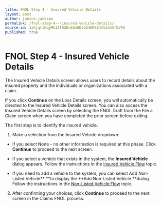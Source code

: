 ```yaml
---
title: FNOL Step 4 - Insured Vehicle Details
layout: post
author: janine.jackson
permalink: /fnol-step-4---insured-vehicle-details/
source-id: 1zAjqriKqyMkI2fR2Bn6bmDDzG34EPSZ4mV3ddSf5VPU
published: true
---
```

# FNOL Step 4 - Insured Vehicle Details

The Insured Vehicle Details screen allows users to record details about the insured property and the individuals or organizations associated with a claim. 

If you click **Continue** on the Loss Details screen, you will automatically be directed to the Insured Vehicle Details screen. You can also access the Insured Vehicle Details screen by selecting the FNOL Draft from the File a Claim screen when you have completed the prior screen before exiting.

The first step is to identify the insured vehicle.

1. Make a selection from the Insured Vehicle dropdown:

* If you select None - no other information is required at this phase. Click **Continue** to proceed to the next screen. 

* If you select a vehicle that exists in the system, the **Insured Vehicle** dialog appears. Follow the instructions in the [Insured Vehicle Flow](https://docs.google.com/document/d/13MI9WLLQKg_NRnLtKnYQpB8nJpiWyODKH1EMnpBRTxs/edit#) topic. 

* If you need to add a vehicle to the system, you can select Add Non-Listed Vehicle** **to display the **Add Non-Listed Vehicle **dialog. Follow the instructions in the [Non-Listed Vehicle Flow](https://docs.google.com/document/d/15buMOj2O9vkgefoafkVrqMR_wINVQciMEmaomTZkjzk/edit) topic. 

2. After confirming your choices, click **Continue** to proceed to the next screen in the Claims FNOL process. 

